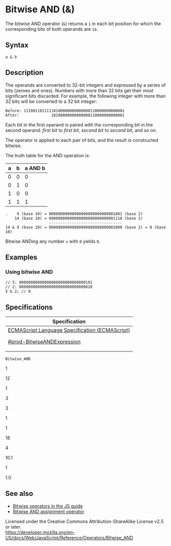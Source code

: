 # Bitwise AND (&)

The bitwise AND operator (`&`) returns a `1` in each bit position for which the corresponding bits of both operands are `1`s.

## Syntax

    a & b

## Description

The operands are converted to 32-bit integers and expressed by a series of bits (zeroes and ones). Numbers with more than 32 bits get their most significant bits discarded. For example, the following integer with more than 32 bits will be converted to a 32 bit integer:

    Before: 11100110111110100000000000000110000000000001
    After:              10100000000000000110000000000001

Each bit in the first operand is paired with the corresponding bit in the second operand: _first bit_ to _first bit_, _second bit_ to _second bit_, and so on.

The operator is applied to each pair of bits, and the result is constructed bitwise.

The truth table for the AND operation is:

<table><thead><tr class="header"><th>a</th><th>b</th><th>a AND b</th></tr></thead><tbody><tr class="odd"><td>0</td><td>0</td><td>0</td></tr><tr class="even"><td>0</td><td>1</td><td>0</td></tr><tr class="odd"><td>1</td><td>0</td><td>0</td></tr><tr class="even"><td>1</td><td>1</td><td>1</td></tr></tbody></table>

    .    9 (base 10) = 00000000000000000000000000001001 (base 2)
        14 (base 10) = 00000000000000000000000000001110 (base 2)
                       --------------------------------
    14 & 9 (base 10) = 00000000000000000000000000001000 (base 2) = 8 (base 10)

Bitwise ANDing any number `x` with `0` yields `0`.

## Examples

### Using bitwise AND

    // 5: 00000000000000000000000000000101
    // 2: 00000000000000000000000000000010
    5 & 2; // 0

## Specifications

<table><thead><tr class="header"><th>Specification</th></tr></thead><tbody><tr class="odd"><td><a href="https://tc39.es/ecma262/#prod-BitwiseANDExpression">ECMAScript Language Specification (ECMAScript) 
<br/>

<span class="small">#prod-BitwiseANDExpression</span></a></td></tr></tbody></table>

`Bitwise_AND`

1

12

1

3

3

1

1

18

4

10.1

1

1.0

## See also

-   [Bitwise operators in the JS guide](https://developer.mozilla.org/en-US/docs/Web/JavaScript/Guide/Expressions_and_Operators#bitwise)
-   [Bitwise AND assignment operator](bitwise_and_assignment)

 
Licensed under the Creative Commons Attribution-ShareAlike License v2.5 or later.  
<a href="https://developer.mozilla.org/en-US/docs/Web/JavaScript/Reference/Operators/Bitwise_AND" class="_attribution-link">https://developer.mozilla.org/en-US/docs/Web/JavaScript/Reference/Operators/Bitwise_AND</a>

